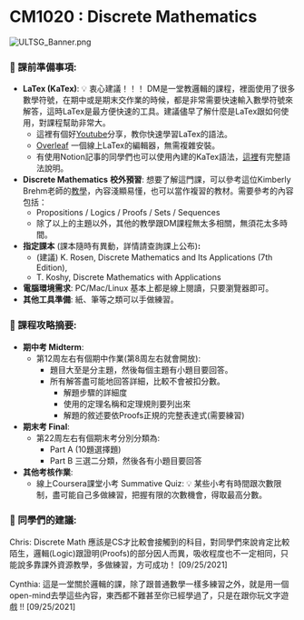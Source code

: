 # CM1020 : Discrete Mathematics

![ULTSG_Banner.png](CM1020%20Dis%20475e6/ULTSG_Banner.png)

### 🔖  課前準備事項:

- **LaTex (KaTex)**: 💡 衷心建議！！！ DM是一堂教邏輯的課程，裡面使用了很多數學符號，在期中或是期末交作業的時候，都是非常需要快速輸入數學符號來解答，這時LaTex是最方便快速的工具。建議儘早了解什麼是LaTex跟如何使用，對課程幫助非常大。
    - 這裡有個好[Youtube](https://www.youtube.com/watch?v=0ivLZh9xK1Q)分享，教你快速學習LaTex的語法。
    - [Overleaf](https://www.overleaf.com/) 一個線上LaTex的編輯器，無需複雜安裝。
    - 有使用Notion記事的同學們也可以使用內建的KaTex語法，[這裡](https://katex.org/docs/supported.html)有完整語法說明。
- **Discrete Mathematics** **校外預習**: 想要了解這門課，可以參考這位Kimberly Brehm老師的[教學](https://www.youtube.com/watch?v=A3Ffwsnad0k&list=PLl-gb0E4MII28GykmtuBXNUNoej-vY5Rz)，內容淺顯易懂，也可以當作複習的教材。需要參考的內容包括：
    - Propositions / Logics / Proofs / Sets / Sequences
    - 除了以上的主題以外，其他的教學跟DM課程無太多相關，無須花太多時間。
- **指定課本** (課本隨時有異動，詳情請查詢課上公布)**:**
    - (建議) K. Rosen, Discrete Mathematics and Its Applications (7th Edition),
    - T. Koshy, Discrete Mathematics with Applications
- **電腦環境需求**: PC/Mac/Linux 基本上都是線上閱讀，只要瀏覽器即可。
- **其他工具準備**: 紙、筆等之類可以手做練習。

### 📓 課程攻略摘要:

- **期中考 Midterm**:
    - 第12周左右有個期中作業(第8周左右就會開放):
        - 題目大至是分主題，然後每個主題有小題目要回答。
        - 所有解答盡可能地回答詳細，比較不會被扣分數。
            - 解題步驟的詳細度
            - 使用的定理名稱和定理規則要列出來
            - 解題的敘述要依Proofs正規的完整表達式(需要練習)
- **期末考 Final**:
    - 第22周左右有個期末考分別分類為:
        - Part A (10題選擇題)
        - Part B 三選二分類，然後各有小題目要回答
- **其他考核作業**:
    - 線上Coursera課堂小考 Summative Quiz: 💡 某些小考有時間跟次數限制，盡可能自己多做練習，把握有限的次數機會，得取最高分數。

### 🤩 同學們的建議:

Chris: Discrete Math 應該是CS才比較會接觸到的科目，對同學們來說肯定比較陌生，邏輯(Logic)跟證明(Proofs)的部分因人而異，吸收程度也不一定相同，只能說多靠課外資源教學，多做練習，方可成功！ [09/25/2021]

Cynthia: 這是一堂關於邏輯的課，除了跟普通數學一樣多練習之外，就是用一個open-mind去學這些內容，東西都不難甚至你已經學過了，只是在跟你玩文字遊戲 !!  [09/25/2021]